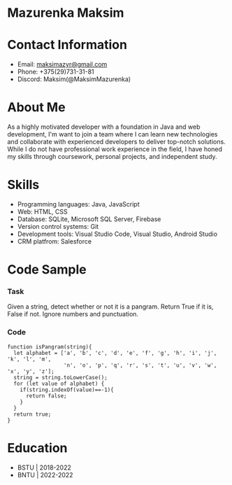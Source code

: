 # Mazurenka Maksim


# Contact Information
- Email: maksimazyr@gmail.com
- Phone: +375(29)731-31-81
- Discord: Maksim(@MaksimMazurenka)

# About Me
As a highly motivated developer with a foundation in Java and web development,
I'm want to join a team where I can learn new technologies and collaborate with experienced developers to deliver top-notch solutions.
While I do not have professional work experience in the field, I have honed my skills through coursework, personal projects, and independent study.

# Skills
- Programming languages: Java, JavaScript
- Web: HTML, CSS
- Database: SQLite, Microsoft SQL Server, Firebase
- Version control systems: Git
- Development tools: Visual Studio Code, Visual Studio, Android Studio
- CRM platfrom: Salesforce

# Code Sample
### Task
Given a string, detect whether or not it is a pangram. Return True if it is, False if not. Ignore numbers and punctuation.
### Code
```
function isPangram(string){
  let alphabet = ['a', 'b', 'c', 'd', 'e', 'f', 'g', 'h', 'i', 'j', 'k', 'l', 'm',
                  'n', 'o', 'p', 'q', 'r', 's', 't', 'u', 'v', 'w', 'x', 'y', 'z'];
  string = string.toLowerCase();
  for (let value of alphabet) {
    if(string.indexOf(value)==-1){
      return false;
    }
  }
  return true;
}
```
# Education
- BSTU | 2018-2022
- BNTU | 2022-2022

